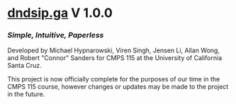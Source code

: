 # [dndsip.ga](https://dndsip.ga) V 1.0.0

### *Simple, Intuitive, Paperless*

Developed by Michael Hypnarowski, Viren Singh, Jensen Li, Allan Wong, and Robert "Connor" Sanders for CMPS 115 at the University of California Santa Cruz.

This project is now officially complete for the purposes of our time in the CMPS 115 course, however changes or updates may be made to the project in the future.
